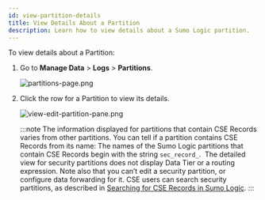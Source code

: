 ```yaml
---
id: view-partition-details
title: View Details About a Partition
description: Learn how to view details about a Sumo Logic partition.
---
```


To view details about a Partition:

1. Go to **Manage Data** > **Logs** > **Partitions**.

    ![partitions-page.png](/img/partitions-data-tiers/partitions-page.png)

1. Click the row for a Partition to view its details.

    ![view-edit-partition-pane.png](/img/partitions-data-tiers/view-edit-partition-pane.png)

    :::note
    The information displayed for partitions that contain CSE Records varies from other partitions. You can tell if a partition contains CSE Records from its name: The names of the Sumo Logic partitions that contain CSE Records begin with the string `sec_record_`.  The detailed view for security partitions does not display Data Tier or a routing expression. Note also that you can’t edit a security partition, or configure data forwarding for it. CSE users can search security partitions, as described in [Searching for CSE Records in Sumo Logic](../../cse/records-signals-entities-insights/search-cse-records-in-sumo.md).
    :::

 
